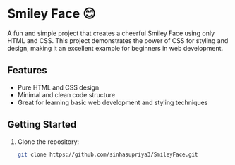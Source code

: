 # Smiley Face 😊

A fun and simple project that creates a cheerful Smiley Face using only HTML and CSS. This project demonstrates the power of CSS for styling and design, making it an excellent example for beginners in web development.

## Features
- Pure HTML and CSS design
- Minimal and clean code structure
- Great for learning basic web development and styling techniques

## Getting Started
1. Clone the repository:
   ```bash
   git clone https://github.com/sinhasupriya3/SmileyFace.git

